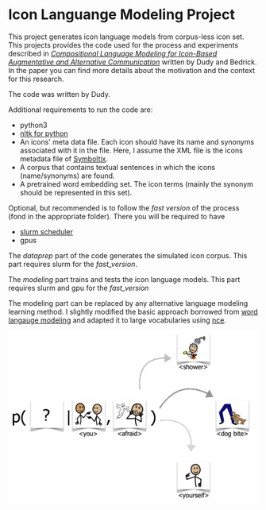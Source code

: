 # Icon Languange Modeling Project
This project generates icon language models from corpus-less icon set. This projects provides the code used for the process and experiments described in [*Compositional Language Modeling for Icon-Based Augmentative and Alternative Communication*](http://www.aclweb.org/anthology/W18-3404) written by Dudy and Bedrick. In the paper you can find more details about the motivation and the context for this research.

The code was written by Dudy.

Additional requirements to run the code are:
  * python3
  * [nltk for python](http://www.nltk.org)
  * An icons' meta data file. Each icon should have its name and synonyms associated with it in the file. Here, I assume the XML file is the icons metadata file of [Symboltix](https://www.n2y.com/symbolstix-prime/).
  * A corpus that contains textual sentences in which the icons (name/synonyms) are found.
  * A pretrained word embedding set. The icon terms (mainly the synonym should be represented in this set).

Optional, but recommended is to follow the *fast version* of the process (fond in the appropriate folder). There you will be required to have 
 * [slurm scheduler](https://slurm.schedmd.com)
 * gpus
  
 The *dataprep* part of the code generates the simulated icon corpus. This part requires slurm for the *fast\_version*.
 
 The *modeling* part trains and tests the icon language models. This part requires slurm and gpu for the *fast\_version*
 
 The modeling part can be replaced by any alternative language modeling learning method. I slightly modified the basic approach borrowed from [word langauge modeling](https://github.com/pytorch/examples/tree/master/word_language_model) and adapted it to large vocabularies using [nce](https://github.com/Stonesjtu/Pytorch-NCE).
 
<p align="center">
<img src="images/image.png" width="600">
</p>
